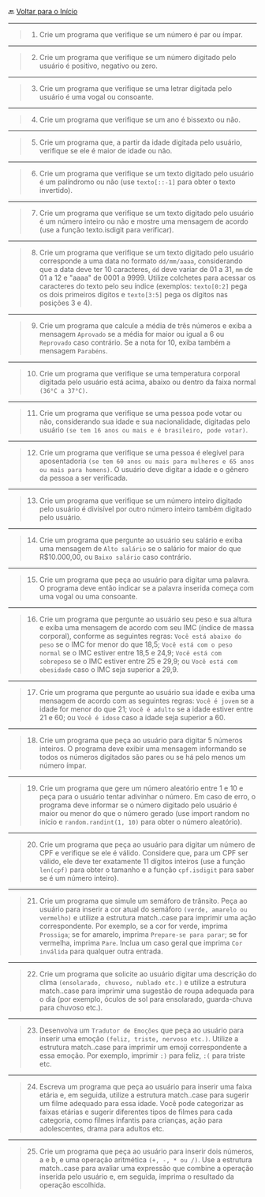 🔙 [Voltar para o Início](https://github.com/4L1C3-R4BB1T/desenvolvimento-web "Voltar para o Início")

---

> 1. Crie um programa que verifique se um número é par ou ímpar.
 
---

> 2. Crie um programa que verifique se um número digitado pelo usuário é positivo, negativo ou zero.

---

> 3. Crie um programa que verifique se uma letrar digitada pelo usuário é uma vogal ou consoante.

---

> 4. Crie um programa que verifique se um ano é bissexto ou não.

--- 

> 5. Crie um programa que, a partir da idade digitada pelo usuário, verifique se ele é maior de idade ou não.

---

> 6. Crie um programa que verifique se um texto digitado pelo usuário é um palíndromo ou não (use ```texto[::-1]``` para obter o texto invertido).

---

> 7. Crie um programa que verifique se um texto digitado pelo usuário é um número inteiro ou não e mostre uma mensagem de acordo (use a função texto.isdigit para verificar).

---

> 8. Crie um programa que verifique se um texto digitado pelo usuário corresponde a uma data no formato ```dd/mm/aaaa```, considerando que a data deve ter 10 caracteres, ```dd``` deve variar de 01 a 31, ```mm``` de 01 a 12 e "aaaa" de 0001 a 9999. Utilize colchetes para acessar os caracteres do texto pelo seu índice (exemplos: ```texto[0:2]``` pega os dois primeiros dígitos e ```texto[3:5]``` pega os dígitos nas posições 3 e 4).

---

> 9. Crie um programa que calcule a média de três números e exiba a mensagem ```Aprovado``` se a média for maior ou igual a 6 ou ```Reprovado``` caso contrário. Se a nota for 10, exiba também a mensagem ```Parabéns```.

---

> 10. Crie um programa que verifique se uma temperatura corporal digitada pelo usuário está acima, abaixo ou dentro da faixa normal ```(36°C a 37°C)```.

---

> 11. Crie um programa que verifique se uma pessoa pode votar ou não, considerando sua idade e sua nacionalidade, digitadas pelo usuário ```(se tem 16 anos ou mais e é brasileiro, pode votar)```.

---

> 12. Crie um programa que verifique se uma pessoa é elegível para aposentadoria ```(se tem 60 anos ou mais para mulheres e 65 anos ou mais para homens)```. O usuário deve digitar a idade e o gênero da pessoa a ser verificada.

---

> 13. Crie um programa que verifique se um número inteiro digitado pelo usuário é divisível por outro número inteiro também digitado pelo usuário.

---

> 14. Crie um programa que pergunte ao usuário seu salário e exiba uma mensagem de ```Alto salário``` se o salário for maior do que R$10.000,00, ou ```Baixo salário``` caso contrário.

---

> 15. Crie um programa que peça ao usuário para digitar uma palavra. O programa deve então indicar se a palavra inserida começa com uma vogal ou uma consoante.

---

> 16. Crie um programa que pergunte ao usuário seu peso e sua altura e exiba uma mensagem de acordo com seu IMC (índice de massa corporal), conforme as seguintes regras: ```Você está abaixo do peso``` se o IMC for menor do que 18,5; ```Você está com o peso normal``` se o IMC estiver entre 18,5 e 24,9; ```Você está com sobrepeso``` se o IMC estiver entre 25 e 29,9; ou ```Você está com obesidade``` caso o IMC seja superior a 29,9.

---

> 17. Crie um programa que pergunte ao usuário sua idade e exiba uma mensagem de acordo com as seguintes regras: ```Você é jovem``` se a idade for menor do que 21; ```Você é adulto``` se a idade estiver entre 21 e 60; ou ```Você é idoso``` caso a idade seja superior a 60.

---

> 18. Crie um programa que peça ao usuário para digitar 5 números inteiros. O programa deve exibir uma mensagem informando se todos os números digitados são pares ou se há pelo menos um número ímpar.

---

> 19. Crie um programa que gere um número aleatório entre 1 e 10 e peça para o usuário tentar adivinhar o número. Em caso de erro, o programa deve informar se o número digitado pelo usuário é maior ou menor do que o número gerado (use import random no início e ```random.randint(1, 10)``` para obter o número aleatório).

---

> 20. Crie um programa que peça ao usuário para digitar um número de CPF e verifique se ele é válido. Considere que, para um CPF ser válido, ele deve ter exatamente 11 dígitos inteiros (use a função ```len(cpf)``` para obter o tamanho e a função ```cpf.isdigit``` para saber se é um número inteiro).

---

> 21. Crie um programa que simule um semáforo de trânsito. Peça ao usuário para inserir a cor atual do semáforo ```(verde, amarelo ou vermelho)``` e utilize a estrutura match..case para imprimir uma ação correspondente. Por exemplo, se a cor for verde, imprima ```Prossiga```; se for amarelo, imprima ```Prepare-se para parar```; se for vermelha, imprima ```Pare```. Inclua um caso geral que imprima ```Cor inválida``` para qualquer outra entrada.

---

> 22. Crie um programa que solicite ao usuário digitar uma descrição do clima ```(ensolarado, chuvoso, nublado etc.)``` e utilize a estrutura match..case para imprimir uma sugestão de roupa adequada para o dia (por exemplo, óculos de sol para ensolarado, guarda-chuva para chuvoso etc.).

---

> 23. Desenvolva um ```Tradutor de Emoções``` que peça ao usuário para inserir uma emoção ```(feliz, triste, nervoso etc.)```. Utilize a estrutura match..case para imprimir um emoji correspondente a essa emoção. Por exemplo, imprimir ```:)``` para feliz, ```:(``` para triste etc.

---

> 24. Escreva um programa que peça ao usuário para inserir uma faixa etária e, em seguida, utilize a estrutura match..case para sugerir um filme adequado para essa idade. Você pode categorizar as faixas etárias e sugerir diferentes tipos de filmes para cada categoria, como filmes infantis para crianças, ação para adolescentes, drama para adultos etc.

---

> 25. Crie um programa que peça ao usuário para inserir dois números, a e b, e uma operação aritmética ```(+, -, * ou /)```. Use a estrutura match..case para avaliar uma expressão que combine a operação inserida pelo usuário e, em seguida, imprima o resultado da operação escolhida.
